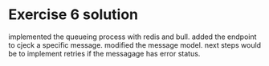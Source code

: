 # Exercise 6 solution

implemented the queueing process with redis and bull. added the endpoint to cjeck a specific message. modified the message model.
next steps would be to implement retries if the messagage has error status. 

